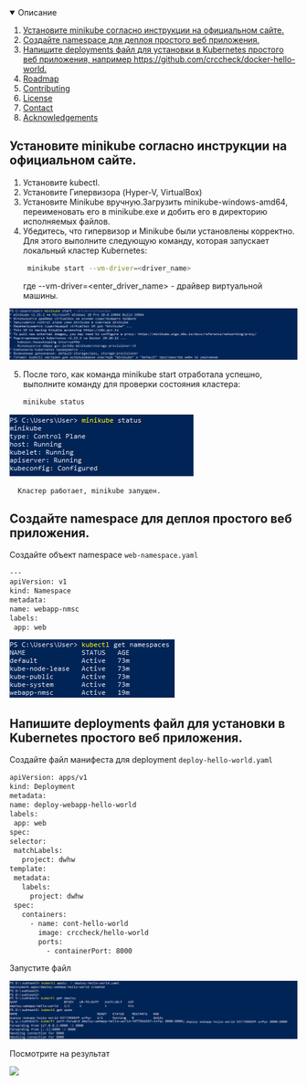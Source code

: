 <!-- Описание -->
<details open="open">
  <summary>Описание</summary>
  <ol>
    <li>
      <a href="#Установите-minikube-согласно-инструкции-на-официальном-сайте">Установите minikube согласно инструкции на официальном сайте.</a>
    </li>
    <li>
      <a href="#Создайте-namespace-для-деплоя-простого-веб-приложения">Создайте namespace для деплоя простого веб приложения.</a>
    </li>
    <li><a href="#Напишите-deployments-файл-для-установки-в-Kubernetes-простого-веб-приложения">Напишите deployments файл для установки в Kubernetes простого веб приложения, например https://github.com/crccheck/docker-hello-world.</a></li>
    <li><a href="#roadmap">Roadmap</a></li>
    <li><a href="#contributing">Contributing</a></li>
    <li><a href="#license">License</a></li>
    <li><a href="#contact">Contact</a></li>
    <li><a href="#acknowledgements">Acknowledgements</a></li>
  </ol>
</details>



<!-- INSTALL MINIKUBE -->
## Установите minikube согласно инструкции на официальном сайте.
  1. Установите kubectl.
  2. Установите Гипервизора (Hyper-V, VirtualBox)
  3. Установите Minikube вручную.Загрузить minikube-windows-amd64, переименовать его в minikube.exe и добить его в директорию исполняемых файлов.
  4. Убедитесь, что гипервизор и Minikube были установлены корректно. Для этого выполните следующую команду, которая запускает локальный кластер Kubernetes:
      ```sh
       minikube start --vm-driver=<driver_name>
      ```
      где --vm-driver=<enter_driver_name> - драйвер виртуальной машины.
  <p align="left">
  <a href="https://github.com/DmitryBond/WorkWithKubernetes/blob/main/images/start_kube.PNG">
    <img src="images/start_kube.PNG">
  </a>
  <p align="left">
  
   5. После того, как команда minikube start отработала успешно, выполните команду для проверки состояния кластера:
      ```sh
      minikube status
      ```
      <p align="left">
  <a href="https://github.com/DmitryBond/WorkWithKubernetes/blob/main/images/minikube_status.PNG">
    <img src="images/minikube_status.PNG">
  </a>
  <p align="left">
    
      Кластер работает, minikube запущен.
    
    
   
<!-- CREATE NAMESPACE DEPLOY -->
## Создайте namespace для деплоя простого веб приложения.
    
  Создайте объект namespace  `web-namespace.yaml`
   ```JS
   ---
apiVersion: v1
kind: Namespace
metadata:
  name: webapp-nmsc
  labels:
    app: web
   ```
  <p align="left">
  <a href="https://github.com/DmitryBond/WorkWithKubernetes/blob/main/images/get_namespaces.PNG">
    <img src="images/get_namespaces.PNG">
  </a>
  <p align="left">

    
<!-- FILE FOR INSTALL WEB -->    
## Напишите deployments файл для установки в Kubernetes простого веб приложения.
    
  Создайте файл манифеста для deployment `deploy-hello-world.yaml`
   ```JS
apiVersion: apps/v1
kind: Deployment
metadata:
  name: deploy-webapp-hello-world
  labels:
    app: web
spec:
  selector:
    matchLabels:
      project: dwhw
  template:
    metadata:  
      labels:
        project: dwhw
    spec:
      containers:
        - name: cont-hello-world
          image: crccheck/hello-world
          ports:
            - containerPort: 8000
   ```
 Запустите файл
    
  <p align="left">
  <a href="https://github.com/DmitryBond/WorkWithKubernetes/blob/main/images/deploy_hello_world.png">
    <img src="images/deploy_hello_world.png">
  </a>
  <p align="left">
    
  Посмотрите на результат
      <p align="left">
  <a href="https://github.com/DmitryBond/WorkWithKubernetes/blob/main/images/result-hello-world.PNG">
    <img src="images/PNGresult-hello-world.PNG">
  </a>
  <p align="left">
    
